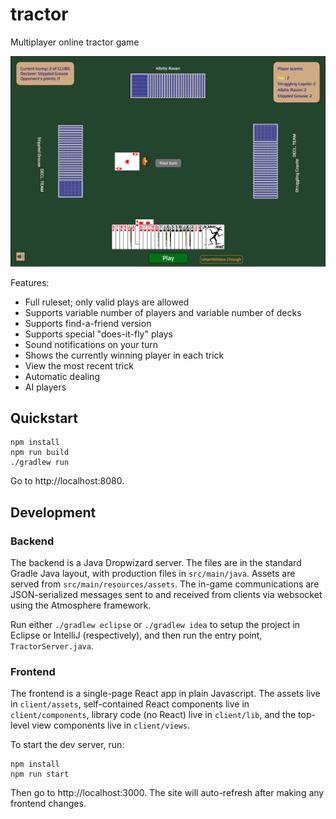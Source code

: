 # tractor

Multiplayer online tractor game

![Screenshot](screenshot.png)

Features:

- Full ruleset; only valid plays are allowed
- Supports variable number of players and variable number of decks
- Supports find-a-friend version
- Supports special "does-it-fly" plays
- Sound notifications on your turn
- Shows the currently winning player in each trick
- View the most recent trick
- Automatic dealing
- AI players

## Quickstart

    npm install
    npm run build
    ./gradlew run

Go to http://localhost:8080.

## Development

### Backend

The backend is a Java Dropwizard server. The files are in the standard Gradle Java layout, with production files in `src/main/java`. Assets are served from `src/main/resources/assets`. The in-game communications are JSON-serialized messages sent to and received from clients via websocket using the Atmosphere framework.

Run either `./gradlew eclipse` or `./gradlew idea` to setup the project in Eclipse or IntelliJ (respectively), and then run the entry point, `TractorServer.java`.

### Frontend

The frontend is a single-page React app in plain Javascript. The assets live in `client/assets`, self-contained React components live in `client/components`, library code (no React) live in `client/lib`, and the top-level view components live in `client/views`.

To start the dev server, run:

    npm install
    npm run start

Then go to http://localhost:3000. The site will auto-refresh after making any frontend changes.

